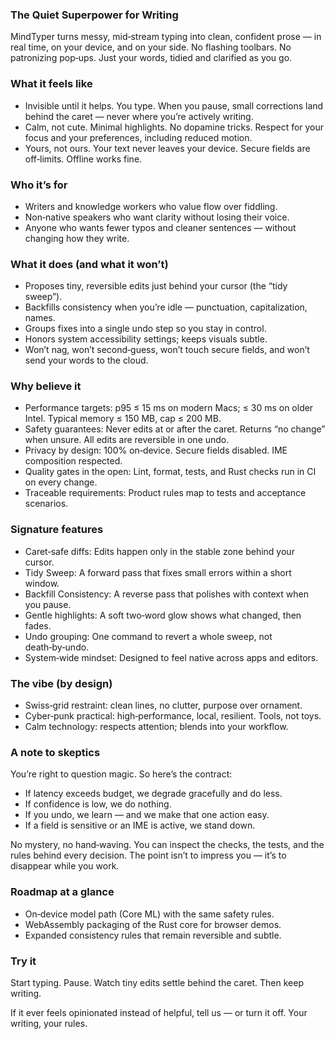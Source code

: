 <!--══════════════════════════════════════════════════
  ╔══════════════════════════════════════════════════════╗
  ║  ░  M I N D T Y P E R   M A N I F E S T O  ░░░░░░░░░  ║
  ║                                                      ║
  ║                                                      ║
  ║                                                      ║
  ║                                                      ║
  ║           ╌╌  P L A C E  H O L D E R  ╌╌             ║
  ║                                                      ║
  ║                                                      ║
  ║                                                      ║
  ║                                                      ║
  ╚══════════════════════════════════════════════════════╝
    • WHAT ▸ Product narrative: vision, feel, and proof points
    • WHY  ▸ Inspire non‑technical readers; convince skeptics
    • HOW  ▸ Story first, with measurable, verifiable claims
-->

### The Quiet Superpower for Writing

MindTyper turns messy, mid‑stream typing into clean, confident prose — in real time, on your device, and on your side. No flashing toolbars. No patronizing pop‑ups. Just your words, tidied and clarified as you go.

### What it feels like

- Invisible until it helps. You type. When you pause, small corrections land behind the caret — never where you’re actively writing.
- Calm, not cute. Minimal highlights. No dopamine tricks. Respect for your focus and your preferences, including reduced motion.
- Yours, not ours. Your text never leaves your device. Secure fields are off‑limits. Offline works fine.

### Who it’s for

- Writers and knowledge workers who value flow over fiddling.
- Non‑native speakers who want clarity without losing their voice.
- Anyone who wants fewer typos and cleaner sentences — without changing how they write.

### What it does (and what it won’t)

- Proposes tiny, reversible edits just behind your cursor (the “tidy sweep”).
- Backfills consistency when you’re idle — punctuation, capitalization, names.
- Groups fixes into a single undo step so you stay in control.
- Honors system accessibility settings; keeps visuals subtle.
- Won’t nag, won’t second‑guess, won’t touch secure fields, and won’t send your words to the cloud.

### Why believe it

- Performance targets: p95 ≤ 15 ms on modern Macs; ≤ 30 ms on older Intel. Typical memory ≤ 150 MB, cap ≤ 200 MB.
- Safety guarantees: Never edits at or after the caret. Returns “no change” when unsure. All edits are reversible in one undo.
- Privacy by design: 100% on‑device. Secure fields disabled. IME composition respected.
- Quality gates in the open: Lint, format, tests, and Rust checks run in CI on every change.
- Traceable requirements: Product rules map to tests and acceptance scenarios.

### Signature features

- Caret‑safe diffs: Edits happen only in the stable zone behind your cursor.
- Tidy Sweep: A forward pass that fixes small errors within a short window.
- Backfill Consistency: A reverse pass that polishes with context when you pause.
- Gentle highlights: A soft two‑word glow shows what changed, then fades.
- Undo grouping: One command to revert a whole sweep, not death‑by‑undo.
- System‑wide mindset: Designed to feel native across apps and editors.

### The vibe (by design)

- Swiss‑grid restraint: clean lines, no clutter, purpose over ornament.
- Cyber‑punk practical: high‑performance, local, resilient. Tools, not toys.
- Calm technology: respects attention; blends into your workflow.

### A note to skeptics

You’re right to question magic. So here’s the contract:

- If latency exceeds budget, we degrade gracefully and do less.
- If confidence is low, we do nothing.
- If you undo, we learn — and we make that one action easy.
- If a field is sensitive or an IME is active, we stand down.

No mystery, no hand‑waving. You can inspect the checks, the tests, and the rules behind every decision. The point isn’t to impress you — it’s to disappear while you work.

### Roadmap at a glance

- On‑device model path (Core ML) with the same safety rules.
- WebAssembly packaging of the Rust core for browser demos.
- Expanded consistency rules that remain reversible and subtle.

### Try it

Start typing. Pause. Watch tiny edits settle behind the caret. Then keep writing.

If it ever feels opinionated instead of helpful, tell us — or turn it off. Your writing, your rules.
